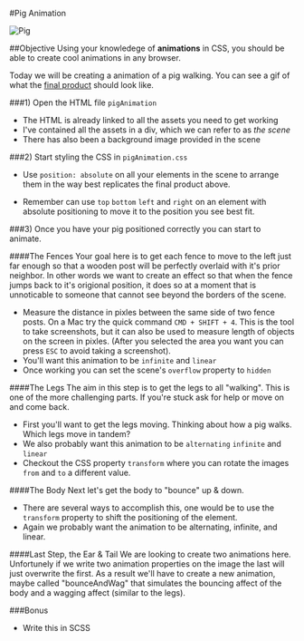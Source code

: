 #Pig Animation

![Pig](http://msjacoby.com/wilbur.gif)

##Objective
Using your knowledege of **animations** in CSS, you should be able to create cool animations in any browser.

Today we will be creating a animation of a pig walking. You can see a gif of what the [final product](http://imgur.com/mwOvBSA) should look like.

###1) Open the HTML file `pigAnimation`
	
* The HTML is already linked to all the assets you need to get working
* I've contained all the assets in a div, which we can refer to as *the scene*
* There has also been a background image provided in the scene
	

###2) Start styling the CSS in `pigAnimation.css`

* Use `position: absolute` on all your elements in the scene to arrange them in the way best replicates the final product above.

* Remember can use `top` `bottom` `left` and `right` on an element with absolute positioning to move it to the position you see best fit.

###3) Once you have your pig positioned correctly you can start to animate.

####The Fences
Your goal here is to get each fence to move to the left just far enough so that a wooden post will be perfectly overlaid with it's prior neighbor. In other words we want to create an effect so that when the fence jumps back to it's origional position, it does so at a moment that is unnoticable to someone that cannot see beyond the borders of the scene.

* Measure the distance in pixles between the same side of two fence posts. On a Mac try the quick command `CMD + SHIFT + 4`. This is the tool to take screenshots, but it can also be used to measure length of objects on the screen in pixles. (After you selected the area you want you can press `ESC` to avoid taking a screenshot).
* You'll want this animation to be `infinite` and `linear`
* Once working you can set the scene's `overflow` property to `hidden`

####The Legs
The aim in this step is to get the legs to all "walking". This is one of the more challenging parts. If you're stuck ask for help or move on and come back.

* First you'll want to get the legs moving. Thinking about how a pig walks. Which legs move in tandem?
* We also probably want this animation to be `alternating` `infinite` and `linear`
* Checkout the CSS property `transform` where you can rotate the images `from` and `to` a different value.


####The Body
Next let's get the body to "bounce" up & down.

* There are several ways to accomplish this, one would be to use the `transform` property to shift the positioning of the element.
* Again we probably want the animation to be alternating, infinite, and linear.

####Last Step, the Ear & Tail
We are looking to create two animations here. Unfortunely if we write two animation properties on the image the last will just overwrite the first. As a result we'll have to create a new animation, maybe called "bounceAndWag" that simulates the bouncing affect of the body and a wagging affect (similar to the legs).

###Bonus

* Write this in SCSS






